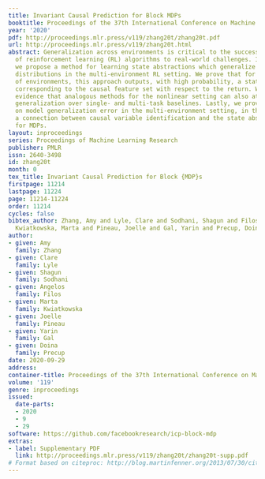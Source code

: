 ```yaml
---
title: Invariant Causal Prediction for Block MDPs
booktitle: Proceedings of the 37th International Conference on Machine Learning
year: '2020'
pdf: http://proceedings.mlr.press/v119/zhang20t/zhang20t.pdf
url: http://proceedings.mlr.press/v119/zhang20t.html
abstract: Generalization across environments is critical to the successful application
  of reinforcement learning (RL) algorithms to real-world challenges. In this work
  we propose a method for learning state abstractions which generalize to novel observation
  distributions in the multi-environment RL setting. We prove that for certain classes
  of environments, this approach outputs, with high probability, a state abstraction
  corresponding to the causal feature set with respect to the return. We give empirical
  evidence that analogous methods for the nonlinear setting can also attain improved
  generalization over single- and multi-task baselines. Lastly, we provide bounds
  on model generalization error in the multi-environment setting, in the process showing
  a connection between causal variable identification and the state abstraction framework
  for MDPs.
layout: inproceedings
series: Proceedings of Machine Learning Research
publisher: PMLR
issn: 2640-3498
id: zhang20t
month: 0
tex_title: Invariant Causal Prediction for Block {MDP}s
firstpage: 11214
lastpage: 11224
page: 11214-11224
order: 11214
cycles: false
bibtex_author: Zhang, Amy and Lyle, Clare and Sodhani, Shagun and Filos, Angelos and
  Kwiatkowska, Marta and Pineau, Joelle and Gal, Yarin and Precup, Doina
author:
- given: Amy
  family: Zhang
- given: Clare
  family: Lyle
- given: Shagun
  family: Sodhani
- given: Angelos
  family: Filos
- given: Marta
  family: Kwiatkowska
- given: Joelle
  family: Pineau
- given: Yarin
  family: Gal
- given: Doina
  family: Precup
date: 2020-09-29
address: 
container-title: Proceedings of the 37th International Conference on Machine Learning
volume: '119'
genre: inproceedings
issued:
  date-parts:
  - 2020
  - 9
  - 29
software: https://github.com/facebookresearch/icp-block-mdp
extras:
- label: Supplementary PDF
  link: http://proceedings.mlr.press/v119/zhang20t/zhang20t-supp.pdf
# Format based on citeproc: http://blog.martinfenner.org/2013/07/30/citeproc-yaml-for-bibliographies/
---
```

